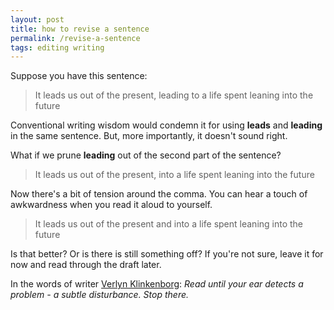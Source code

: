 ```yaml
---
layout: post
title: how to revise a sentence
permalink: /revise-a-sentence
tags: editing writing
---
```


Suppose you have this sentence:
> It leads us out of the present, leading to a life spent leaning into the future

Conventional writing wisdom would condemn it for using **leads** and **leading** in the same sentence.
But, more importantly, it doesn't sound right.

What if we prune **leading** out of the second part of the sentence?
> It leads us out of the present, into a life spent leaning into the future

Now there's a bit of tension around the comma.
You can hear a touch of awkwardness when you read it aloud to yourself.

> It leads us out of the present and into a life spent leaning into the future

Is that better?
Or is there is still something off?
If you're not sure, leave it for now and read through the draft later.

In the words of writer [Verlyn Klinkenborg](https://www.goodreads.com/en/book/show/13155290): _Read until your ear detects a problem - a subtle disturbance. Stop there._